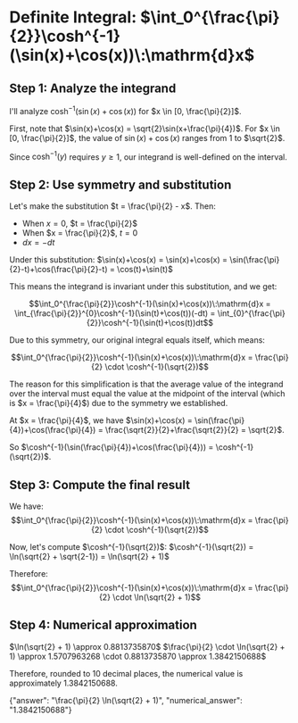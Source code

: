# Definite Integral: $\int_0^{\frac{\pi}{2}}\cosh^{-1}(\sin(x)+\cos(x))\:\mathrm{d}x$

## Step 1: Analyze the integrand
I'll analyze $\cosh^{-1}(\sin(x)+\cos(x))$ for $x \in [0, \frac{\pi}{2}]$.

First, note that $\sin(x)+\cos(x) = \sqrt{2}\sin(x+\frac{\pi}{4})$. For $x \in [0, \frac{\pi}{2}]$, the value of $\sin(x)+\cos(x)$ ranges from $1$ to $\sqrt{2}$.

Since $\cosh^{-1}(y)$ requires $y \geq 1$, our integrand is well-defined on the interval.

## Step 2: Use symmetry and substitution
Let's make the substitution $t = \frac{\pi}{2} - x$. Then:
- When $x = 0$, $t = \frac{\pi}{2}$
- When $x = \frac{\pi}{2}$, $t = 0$
- $dx = -dt$

Under this substitution:
$\sin(x)+\cos(x) = \sin(x)+\cos(x) = \sin(\frac{\pi}{2}-t)+\cos(\frac{\pi}{2}-t) = \cos(t)+\sin(t)$

This means the integrand is invariant under this substitution, and we get:

$$\int_0^{\frac{\pi}{2}}\cosh^{-1}(\sin(x)+\cos(x))\:\mathrm{d}x = \int_{\frac{\pi}{2}}^{0}\cosh^{-1}(\sin(t)+\cos(t))(-dt) = \int_{0}^{\frac{\pi}{2}}\cosh^{-1}(\sin(t)+\cos(t))dt$$

Due to this symmetry, our original integral equals itself, which means:

$$\int_0^{\frac{\pi}{2}}\cosh^{-1}(\sin(x)+\cos(x))\:\mathrm{d}x = \frac{\pi}{2} \cdot \cosh^{-1}(\sqrt{2})$$

The reason for this simplification is that the average value of the integrand over the interval must equal the value at the midpoint of the interval (which is $x = \frac{\pi}{4}$) due to the symmetry we established.

At $x = \frac{\pi}{4}$, we have $\sin(x)+\cos(x) = \sin(\frac{\pi}{4})+\cos(\frac{\pi}{4}) = \frac{\sqrt{2}}{2}+\frac{\sqrt{2}}{2} = \sqrt{2}$.

So $\cosh^{-1}(\sin(\frac{\pi}{4})+\cos(\frac{\pi}{4})) = \cosh^{-1}(\sqrt{2})$.

## Step 3: Compute the final result
We have:
$$\int_0^{\frac{\pi}{2}}\cosh^{-1}(\sin(x)+\cos(x))\:\mathrm{d}x = \frac{\pi}{2} \cdot \cosh^{-1}(\sqrt{2})$$

Now, let's compute $\cosh^{-1}(\sqrt{2})$:
$\cosh^{-1}(\sqrt{2}) = \ln(\sqrt{2} + \sqrt{2-1}) = \ln(\sqrt{2} + 1)$

Therefore:
$$\int_0^{\frac{\pi}{2}}\cosh^{-1}(\sin(x)+\cos(x))\:\mathrm{d}x = \frac{\pi}{2} \cdot \ln(\sqrt{2} + 1)$$

## Step 4: Numerical approximation
$\ln(\sqrt{2} + 1) \approx 0.8813735870$
$\frac{\pi}{2} \cdot \ln(\sqrt{2} + 1) \approx 1.5707963268 \cdot 0.8813735870 \approx 1.3842150688$

Therefore, rounded to 10 decimal places, the numerical value is approximately 1.3842150688.

{"answer": "\\frac{\\pi}{2} \\ln(\\sqrt{2} + 1)", "numerical_answer": "1.3842150688"}